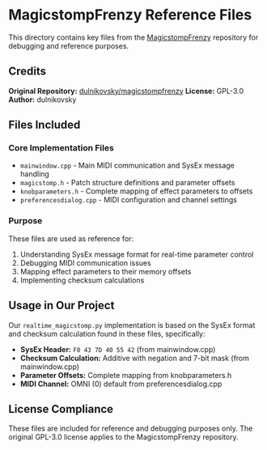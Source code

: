 # MagicstompFrenzy Reference Files

This directory contains key files from the [MagicstompFrenzy](https://github.com/dulnikovsky/magicstompfrenzy) repository for debugging and reference purposes.

## Credits

**Original Repository:** [dulnikovsky/magicstompfrenzy](https://github.com/dulnikovsky/magicstompfrenzy)
**License:** GPL-3.0
**Author:** dulnikovsky

## Files Included

### Core Implementation Files
- `mainwindow.cpp` - Main MIDI communication and SysEx message handling
- `magicstomp.h` - Patch structure definitions and parameter offsets
- `knobparameters.h` - Complete mapping of effect parameters to offsets
- `preferencesdialog.cpp` - MIDI configuration and channel settings

### Purpose
These files are used as reference for:
1. Understanding SysEx message format for real-time parameter control
2. Debugging MIDI communication issues
3. Mapping effect parameters to their memory offsets
4. Implementing checksum calculations

## Usage in Our Project

Our `realtime_magicstomp.py` implementation is based on the SysEx format and checksum calculation found in these files, specifically:

- **SysEx Header:** `F0 43 7D 40 55 42` (from mainwindow.cpp)
- **Checksum Calculation:** Additive with negation and 7-bit mask (from mainwindow.cpp)
- **Parameter Offsets:** Complete mapping from knobparameters.h
- **MIDI Channel:** OMNI (0) default from preferencesdialog.cpp

## License Compliance

These files are included for reference and debugging purposes only. The original GPL-3.0 license applies to the MagicstompFrenzy repository.


